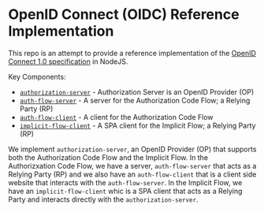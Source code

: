 # OpenID Connect (OIDC) Reference Implementation

This repo is an attempt to provide a reference implementation of the [OpenID Connect 1.0 specification](https://openid.net/specs/openid-connect-core-1_0.html) in NodeJS.

Key Components:

* [`authorization-server`](./packages/openid-provider) - Authorization Server is an OpenID Provider (OP)
* [`auth-flow-server`](./packages/auth-flow-server) - A server for the Authorization Code Flow; a Relying Party (RP)
* [`auth-flow-client`](./packages/auth-flow-client) - A client for the Authorization Code Flow
* [`implicit-flow-client`](./packages/implicit-flow-client) - A SPA client for the Implicit Flow; a Relying Party (RP)

We implement `authorization-server`, an OpenID Provider (OP) that supports both the Authorization Code Flow and the Implicit Flow. In the
Authorizxation Code Flow, we have a server, `auth-flow-server` that acts as a Relying Party (RP) and we also have an `auth-flow-client` that is a client side website that interacts with the `auth-flow-server`. In the Implicit Flow, we have an `implicit-flow-client` whic is a SPA client that acts as a Relying Party and interacts directly with the `authorization-server`.

